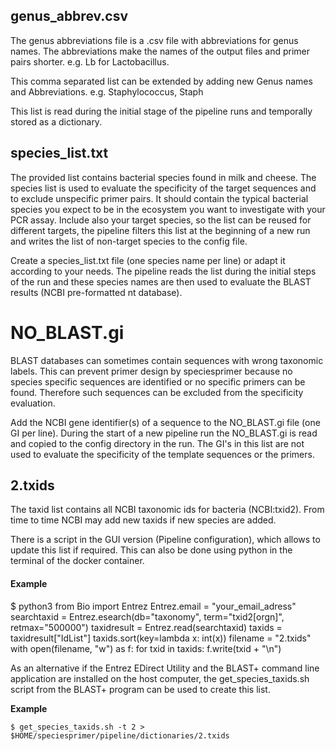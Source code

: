## genus_abbrev.csv

The genus abbreviations file is a .csv file with abbreviations for genus names.
The abbreviations make the names of the output files and primer pairs shorter.
e.g. Lb for Lactobacillus.

This comma separated list can be extended by adding new Genus names and Abbreviations.
e.g. 
Staphylococcus, Staph

This list is read during the initial stage of the pipeline runs and temporally stored as a dictionary.

## species_list.txt

The provided list contains bacterial species found in milk and cheese.
The species list is used to evaluate the specificity of the target sequences and to exclude unspecific primer pairs. It should contain the typical bacterial species you expect to be in the ecosystem you want to investigate with your PCR assay. Include also your target species, so the list can be reused for different targets, the pipeline filters this list at the beginning of a new run and writes the list of non-target species to the config file.

Create a species_list.txt file (one species name per line) or adapt it according to your needs. The pipeline reads the list during the initial steps of the run and these species names are then used to evaluate the BLAST results (NCBI pre-formatted nt database).

# NO_BLAST.gi
BLAST databases can sometimes contain sequences with wrong taxonomic labels. This can prevent primer design by speciesprimer because no species specific sequences are identified or no specific primers can be found. Therefore such sequences can be excluded from the specificity evaluation.

Add the NCBI gene identifier(s) of a sequence to the NO_BLAST.gi file (one GI per line).
During the start of a new pipeline run the NO_BLAST.gi is read and copied to the config directory in the run. The GI's in this list are not used to evaluate the specificity of the template sequences or the primers.

## 2.txids

The taxid list contains all NCBI taxonomic ids for bacteria (NCBI:txid2). From time to time NCBI may add new taxids if new species are added.

There is a script in the GUI version (Pipeline configuration), which allows to update this list if required.
This can also be done using python in the terminal of the docker container.

#### Example

$ python3
from Bio import Entrez
Entrez.email = "your_email_adress"
searchtaxid = Entrez.esearch(db="taxonomy", term="txid2[orgn]", retmax="500000")
taxidresult = Entrez.read(searchtaxid)
taxids = taxidresult["IdList"]
taxids.sort(key=lambda x: int(x))
filename = "2.txids"
with open(filename, "w") as f:
    for txid in taxids:
        f.write(txid + "\n")


As an alternative if the Entrez EDirect Utility and the BLAST+ command line application are installed on the host computer, the get_species_taxids.sh script from the BLAST+ program can be used to create this list.

__Example__

    $ get_species_taxids.sh -t 2 > $HOME/speciesprimer/pipeline/dictionaries/2.txids


